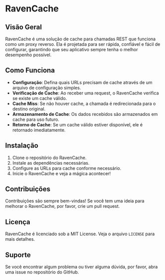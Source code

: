 # RavenCache

## Visão Geral
RavenCache é uma solução de cache para chamadas REST que funciona como um proxy reverso. Ela é projetada para ser rápida, confiável e fácil de configurar, garantindo que seu aplicativo sempre tenha o melhor desempenho possível.

## Como Funciona
- **Configuração**: Defina quais URLs precisam de cache através de um arquivo de configuração simples.
- **Verificação de Cache**: Ao receber uma request, o RavenCache verifica se existe um cache válido.
- **Cache Miss**: Se não houver cache, a chamada é redirecionada para o destino original.
- **Armazenamento de Cache**: Os dados recebidos são armazenados em cache para uso futuro.
- **Retorno de Cache**: Se um cache válido estiver disponível, ele é retornado imediatamente.

## Instalação
1. Clone o repositório do RavenCache.
2. Instale as dependências necessárias.
3. Configure as URLs para cache conforme necessário.
4. Inicie o RavenCache e veja a mágica acontecer!

## Contribuições
Contribuições são sempre bem-vindas! Se você tem uma ideia para melhorar o RavenCache, por favor, crie um pull request.

## Licença
RavenCache é licenciado sob a MIT License. Veja o arquivo `LICENSE` para mais detalhes.

## Suporte
Se você encontrar algum problema ou tiver alguma dúvida, por favor, abra uma issue no repositório do GitHub.

